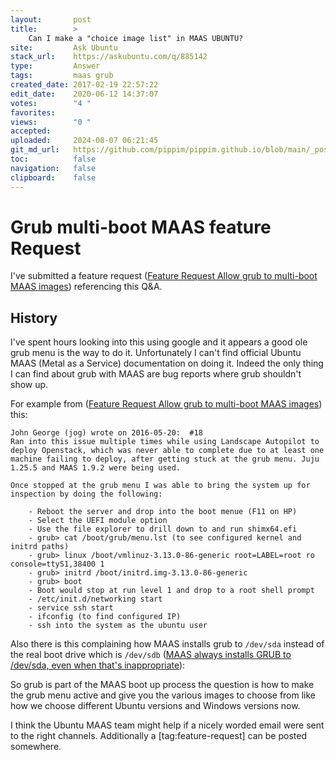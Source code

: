 ```yaml
---
layout:       post
title:        >
    Can I make a "choice image list" in MAAS UBUNTU?
site:         Ask Ubuntu
stack_url:    https://askubuntu.com/q/885142
type:         Answer
tags:         maas grub
created_date: 2017-02-19 22:57:22
edit_date:    2020-06-12 14:37:07
votes:        "4 "
favorites:    
views:        "0 "
accepted:     
uploaded:     2024-08-07 06:21:45
git_md_url:   https://github.com/pippim/pippim.github.io/blob/main/_posts/2017/2017-02-19-Can-I-make-a-_choice-image-list_-in-MAAS-UBUNTU_.md
toc:          false
navigation:   false
clipboard:    false
---
```


# Grub multi-boot MAAS feature Request

I've submitted a feature request ([Feature Request Allow grub to multi-boot MAAS images][1]) referencing this Q&A.

## History

I've spent hours looking into this using google and it appears a good ole grub menu is the way to do it. Unfortunately I can't find official Ubuntu MAAS (Metal as a Service) documentation on doing it. Indeed the only thing I can find about grub with MAAS are bug reports where grub shouldn't show up.

For example from ([Feature Request Allow grub to multi-boot MAAS images][2]) this:

``` 
John George (jog) wrote on 2016-05-20:  #18
Ran into this issue multiple times while using Landscape Autopilot to 
deploy Openstack, which was never able to complete due to at least one 
machine failing to deploy, after getting stuck at the grub menu. Juju 
1.25.5 and MAAS 1.9.2 were being used.

Once stopped at the grub menu I was able to bring the system up for 
inspection by doing the following:

    - Reboot the server and drop into the boot menue (F11 on HP)
    - Select the UEFI module option
    - Use the file explorer to drill down to and run shimx64.efi
    - grub> cat /boot/grub/menu.lst (to see configured kernel and initrd paths)
    - grub> linux /boot/vmlinuz-3.13.0-86-generic root=LABEL=root ro console=ttyS1,38400 1
    - grub> initrd /boot/initrd.img-3.13.0-86-generic
    - grub> boot
    - Boot would stop at run level 1 and drop to a root shell prompt
    - /etc/init.d/networking start
    - service ssh start
    - ifconfig (to find configured IP)
    - ssh into the system as the ubuntu user
```

Also there is this complaining how MAAS installs grub to `/dev/sda` instead of the real boot drive which is `/dev/sdb` ([MAAS always installs GRUB to /dev/sda, even when that's inappropriate][3]):

So grub is part of the MAAS boot up process the question is how to make the grub menu active and give you the various images to choose from like how we choose different Ubuntu versions and Windows versions now.

I think the Ubuntu MAAS team might help if a nicely worded email were sent to the right channels. Additionally a [tag:feature-request] can be posted somewhere.


  [1]: https://bugs.launchpad.net/maas/+bug/1666478
  [2]: https://bugs.launchpad.net/maas/+bug/1532935
  [3]: https://bugs.launchpad.net/maas/+bug/1319966
